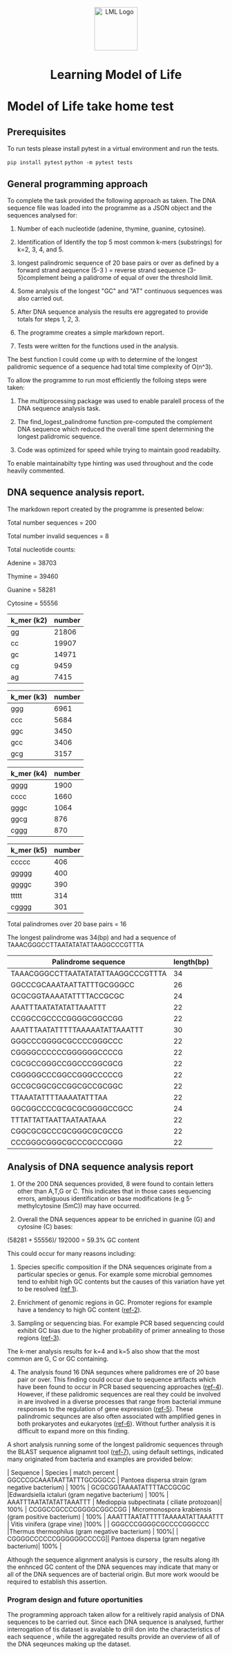 <div style="text-align: center;">
  <picture>
    <source media="(prefers-color-scheme: dark)" srcset="https://github.com/learningmodeloflife/shared-files/blob/main/logo/svg/LML_logo_cream.svg">
    <source media="(prefers-color-scheme: light)" srcset="https://github.com/learningmodeloflife/shared-files/blob/main/logo/svg/LML_logo.svg">
    <img alt="LML Logo" width="100" height="100"src="https://github.com/learningmodeloflife/shared-files/blob/main/logo/svg/LML_logo.svg">
  </picture>
</div>
<h1 style="text-align: center;">Learning Model of Life</h1>

# Model of Life take home test

## Prerequisites

To run tests please install pytest in a virtual environment and run the tests.

`` pip install pytest ``
`` python -m pytest tests ``


## General programming approach
To complete the task provided the following approach as taken. The DNA sequence file was loaded into the programme as a JSON object and the sequences analysed for:

1. Number of each nucleotide (adenine, thymine, guanine, cytosine).

2. Identification of Identify the top 5 most common k-mers (substrings) for k=2, 3, 4, and 5.

3. longest palindromic sequence of 20 base pairs or over as defined by a forward strand aequence (5-3 ) = reverse strand sequence (3-5)complement being a palidrome of equal of over the threshold limit. 

4. Some analysis of the longest "GC" and "AT" continuous sequences was also carried out.

5. After DNA sequence analysis the results ere aggregated to provide totals for steps 1, 2, 3.

6. The programme creates a simple markdown report.

7. Tests were written for the functions used in the analysis.


The best function I could come up with to determine of the longest palidromic sequence of a sequence had total time complexity of O(n^3).

To allow the programme to run most efficiently the folloing steps were taken:

1. The multiprocessing package was used to enable paralell process of the DNA sequence analysis task.

2. The find_logest_palindrome function pre-computed the complement DNA sequence which reduced the overall time spent determining the longest palidromic sequence.

3. Code was optimized for speed while trying to maintain good readabilty.

To enable maintainabilty type hinting was used throughout and the code heavily commented.

## DNA sequence analysis report.

The markdown report created by the programme is presented below:

Total number sequences = 200

Total number invalid sequences = 8

Total nucleotide counts:

Adenine = 38703

Thymine = 39460

Guanine = 58281

Cytosine = 55556

| k_mer (k2)| number
| ----------| ------
| gg| 21806
| cc| 19907
| gc| 14971
| cg| 9459
| ag| 7415

| k_mer (k3)| number
| ----------| ------
| ggg| 6961
| ccc| 5684
| ggc| 3450
| gcc| 3406
| gcg| 3157

| k_mer (k4)| number
| ----------| ------
| gggg| 1900
| cccc| 1660
| gggc| 1064
| ggcg| 876
| cggg| 870

| k_mer (k5)| number
| ----------| ------
| ccccc| 406
| ggggg| 400
| ggggc| 390
| ttttt| 314
| cgggg| 301

Total palindromes over 20 base pairs = 16

The longest palindrome was 34(bp) and had a sequence of TAAACGGGCCTTAATATATATTAAGGCCCGTTTA

| Palindrome sequence| length(bp)
| -------------------| ----------
| TAAACGGGCCTTAATATATATTAAGGCCCGTTTA| 34
| GGCCCGCAAATAATTATTTGCGGGCC| 26
| GCGCGGTAAAATATTTTACCGCGC| 24
| AAATTTAATATATATTAAATTT| 22
| CCGGCCGCCCCGGGGCGGCCGG| 22
| AAATTTAATATTTTTAAAAATATTAAATTT| 30
| GGGCCCGGGGCGCCCCGGGCCC| 22
| CGGGGCCCCCCGGGGGGCCCCG| 22
| CGCGCCGGGCCGGCCCGGCGCG| 22
| CGGGGGCCCGGCCGGGCCCCCG| 22
| GCCGCGGCGCCGGCGCCGCGGC| 22
| TTAAATATTTTAAAATATTTAA| 22
| GGCGGCCCCGCGCGCGGGGCCGCC| 24
| TTTATTATTAATTAATAATAAA| 22
| CGGCGCGCCCGCGGGCGCGCCG| 22
| CCCGGGCGGGCGCCCGCCCGGG| 22

## Analysis of DNA sequence analysis report

1. Of the 200 DNA sequences provided, 8 were found to contain letters other than A,T,G or C. This indicates that in those cases sequencing errors, ambiguous identification or base modifications (e.g 5-methylcytosine (5mC)) may have occurred.

2. Overall the DNA sequences appear to be enriched in guanine (G) and cytosine (C) bases:

(58281 + 55556)/ 192000 = 59.3% GC content

This could  occur for many reasons including:

1. Species specific composition if the DNA sequences originate from a particular species or genus. For example some microbial gemnomes tend to exhibit high GC contents but the causes of this variation have yet to be resolved ([ref 1]( https://www.sciencedirect.com/topics/)).

2. Enrichment of genomic regions in GC. Promoter regions for example have a tendency to high GC content ([ref-2](https://pmc.ncbi.nlm.nih.gov/articles/PMC3514669/)).

3. Sampling or sequencing bias. For example PCR based sequencing could exhibit GC bias due to the higher probability of primer annealing to those regions ([ref-3](https://pubmed.ncbi.nlm.nih.gov/28060945/)).

The k-mer analysis results for k=4 and k=5 also show that the most common are G, C or GC containing. 

4. The analysis found 16 DNA sequnces where palidromes ere of 20 base pair or over. This finding could occur due to  sequence artifacts which have been found to occur in PCR based sequencing approaches ([ref-4](https://bmcgenomics.biomedcentral.com/articles/10.1186/)). However, if these palidromic sequences are real they could be involved in are involved in a diverse processes that range from bacterial immune responses to the regulation of gene expression ([ref-5](https://www.sciencedirect.com/science/article/abs/pii/B9780128225639000652)). These palindromic sequnces are also often associated with amplified genes in both prokaryotes and eukaryotes ([ref-6](https://academic.oup.com/genetics/article-abstract/161/3/1065/6052570?redirectedFrom=fulltext)). Without further analysis it is difficult to expand more on this finding.

A short analysis running some of the longest palidromic sequences through the BLAST sequence alignamnt tool ([ref-7](https://blast.ncbi.nlm.nih.gov/Blast.cgi)), using default settings,  indicated many originated from bacteria and examples are provided below:

| Sequence                   | Species | match percent
| GGCCCGCAAATAATTATTTGCGGGCC | Pantoea dispersa strain (gram negative bacterium) | 100%
| GCGCGGTAAAATATTTTACCGCGC |Edwardsiella ictaluri (gram negative bacterium) | 100%
| AAATTTAATATATATTAAATTT | Medioppia subpectinata ( ciliate protozoan)| 100%
| CCGGCCGCCCCGGGGCGGCCGG | Micromonospora krabiensis (gram positive bacterium) | 100%
| AAATTTAATATTTTTAAAAATATTAAATTT | Vitis vinifera (grape vine) |100% |
| GGGCCCGGGGCGCCCCGGGCCC |Thermus thermophilus (gram negative bacterium) | 100%|
| CGGGGCCCCCCGGGGGGCCCCG|| Pantoea dispersa (gram negative bacterium)| 100% |

Although the sequence alignment  analysis is cursory , the results along ith the enhnced GC content of the DNA sequences may indicate that many or all of the DNA sequences are of bacterial origin.  But more work woould be required to establish this assertion.

### Program design and future oportunities

The programming approach taken allow for a relitively rapid analysis of DNA sequences to be carried out. Since each DNA sequence is analysed, further interrogation of tis dataset is avalable to drill don into the characteristics of each sequence , while the aggregated results provide an overview of all of the DNA seqeunces making up the dataset.


